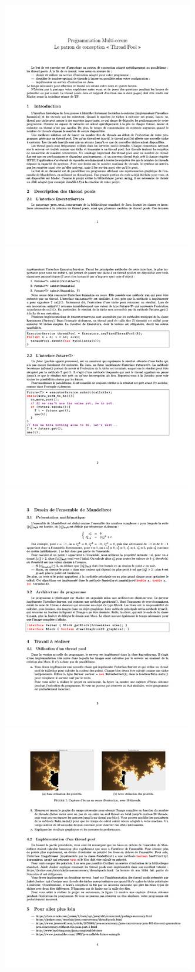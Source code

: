 ![cover](https://github.com/Bobinho44/DISTANCIEL_PMC_M1/blob/master/subject/distanciel1024_1.jpg)
![cover](https://github.com/Bobinho44/DISTANCIEL_PMC_M1/blob/master/subject/distanciel1024_2.jpg)
![cover](https://github.com/Bobinho44/DISTANCIEL_PMC_M1/blob/master/subject/distanciel1024_3.jpg)
![cover](https://github.com/Bobinho44/DISTANCIEL_PMC_M1/blob/master/subject/distanciel1024_4.jpg)
